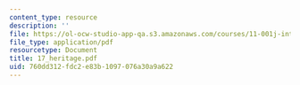 ```yaml
---
content_type: resource
description: ''
file: https://ol-ocw-studio-app-qa.s3.amazonaws.com/courses/11-001j-introduction-to-urban-design-and-development-spring-2006/760dd312fdc2e83b1097076a30a9a622_17_heritage.pdf
file_type: application/pdf
resourcetype: Document
title: 17_heritage.pdf
uid: 760dd312-fdc2-e83b-1097-076a30a9a622
---
```

